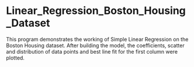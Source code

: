 # Linear_Regression_Boston_Housing_Dataset

This program demonstrates the working of Simple Linear Regression on the Boston Housing dataset.
After building the model, the coefficients, scatter and distribution of data points and best line fit for the first column were plotted. 


